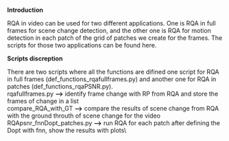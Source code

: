 **Introduction**

RQA in video can be used for two different applications. One is RQA in full frames for scene change detection,
and the other one is RQA for motion detection in each patch of the grid of patches we create for the frames.
The scripts for those two applications can be found here.

**Scripts discreption**

There are two scripts where all the functions are difined one script for RQA in full frames (def_functions_rqafullframes.py)
and another one for RQA in patches (def_functions_rqaPSNR.py).\
rqafullframes.py           **-->** identify frame change with RP from RQA and store the frames of change in a list\
compare_RQA_with_GT        **-->** compare the results of scene change from RQA with the ground throuth of scene change for the video\
RQApsnr_fnnDopt_patches.py **-->** run RQA for each patch after defining the Dopt with fnn, show the results with plots\
